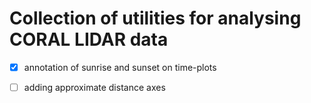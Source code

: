# Collection of utilities for analysing CORAL LIDAR data

- [x] annotation of sunrise and sunset on time-plots

- [ ] adding approximate distance axes
